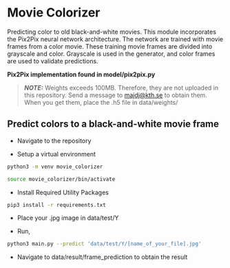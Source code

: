 # Movie Colorizer

Predicting color to old black-and-white movies. This module incorporates the Pix2Pix neural network architecture. The network are trained with movie frames from a color movie. These training movie frames are divided into grayscale and color. Grayscale is used in the generator, and color frames are used to validate predictions.

**Pix2Pix implementation found in model/pix2pix.py**

> **_NOTE:_**  Weights exceeds 100MB. Therefore, they are not uploaded in this repository. Send a message to majdj@kth.se to obtain them. When you get them, place the .h5 file in data/weights/

## Predict colors to a black-and-white movie frame

* Navigate to the repository

* Setup a virtual environment

```bash
python3 -m venv movie_colorizer
```

```bash
source movie_colorizer/bin/activate
```

* Install Required Utility Packages

```bash
pip3 install -r requirements.txt
```
* Place your .jpg image in data/test/Y

* Run,

```bash
python3 main.py --predict 'data/test/Y/[name_of_your_file].jpg'
```

* Navigate to data/result/frame_prediction to obtain the result
